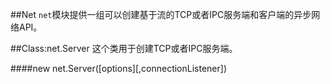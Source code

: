 ##Net
`net`模块提供一组可以创建基于流的TCP或者IPC服务端和客户端的异步网络API。

##Class:net.Server
这个类用于创建TCP或者IPC服务端。

####new net.Server([options][,connectionListener])